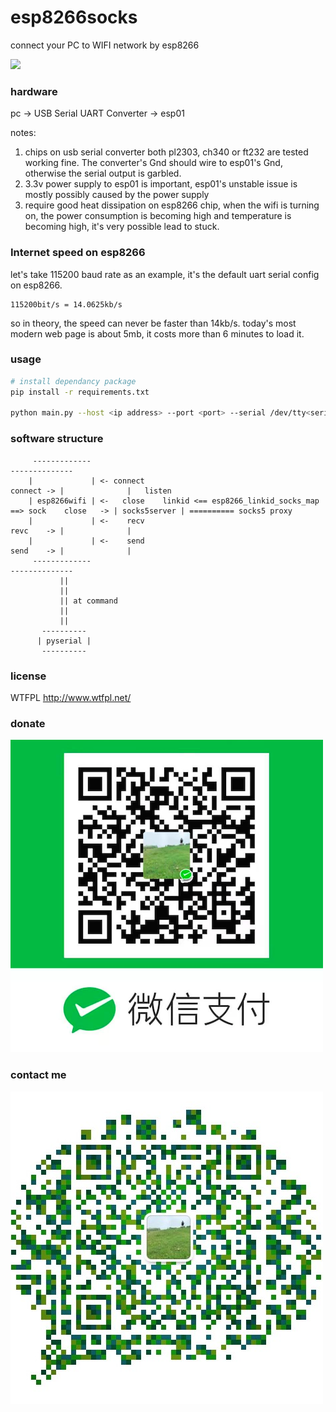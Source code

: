 # esp8266socks
connect your PC to WIFI network by esp8266

![](https://raw.githubusercontent.com/996refuse/esp8266socks/master/demo.gif)

### hardware

pc -> USB Serial UART Converter -> esp01

notes:

1. chips on usb serial converter both pl2303, ch340 or ft232 are tested working fine. The converter's Gnd should wire to esp01's Gnd, otherwise the serial output is garbled.
2. 3.3v power supply to esp01 is important, esp01's unstable issue is mostly possibly caused by the power supply
3. require good heat dissipation on esp8266 chip, when the wifi is turning on, the power consumption is becoming high and temperature is becoming high, it's very possible lead to stuck.

### Internet speed on esp8266

let's take 115200 baud rate as an example, it's the default uart serial config on esp8266.

```
115200bit/s = 14.0625kb/s
```

so in theory, the speed can never be faster than 14kb/s. today's most modern web page is about 5mb, it costs more than 6 minutes to load it.

### usage

```sh
# install dependancy package
pip install -r requirements.txt

python main.py --host <ip address> --port <port> --serial /dev/tty<serial port> --ssid <ssid> --password <password>
```

### software structure

```
     -------------                                                                            --------------
    |             | <- connect                                                    connect -> |              |   listen
    | esp8266wifi | <-   close    linkid <== esp8266_linkid_socks_map ==> sock    close   -> | socks5server | ========== socks5 proxy
    |             | <-    recv                                                    revc    -> |              |
    |             | <-    send                                                    send    -> |              |
     -------------                                                                            --------------
           ||
           ||
           || at command
           ||
           ||
       ----------
      | pyserial |
       ----------
```

### license

WTFPL http://www.wtfpl.net/

### donate

![image](https://raw.githubusercontent.com/996refuse/esp8266socks/master/donate.png)

### contact me

![image](https://raw.githubusercontent.com/996refuse/esp8266socks/master/wechat.png)
